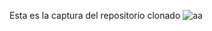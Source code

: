Esta es la captura del repositorio clonado 
![aa](./imagenes/imagenes/Captura%20de%20pantalla%202025-02-20%20193704.png "hola")
